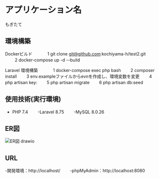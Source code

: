 # アプリケーション名  
もぎたて  


## 環境構築  　　
Dockerビルド  　　
　1 git clone git@github.com:kochiyama-h/test2.git   　　
  2 docker-compose up -d --build  　　

Laravel 環境構築　　
　 1 docker-compose exec php bash　　
   2 composer install　　
   3 env.exampleファイルからevnを作成し、環境変数を変更　　
   4 php artisan key:　　
   5 php artisan migrate　　
   6 php artisan db:seed　　

## 使用技術(実行環境)　　
  - PHP 7.4　　
  -Laravel 8.75　　
  -MySQL 8.0.26　　

## ER図　　
![ER図 drawio](https://github.com/user-attachments/assets/ae2d5966-066e-406d-a2d0-1d2ddcac57b1)

   

 


## URL　　
-開発環境：http://localhost/　　
-phpMyAdmin：http://localhost:8080　　


 
